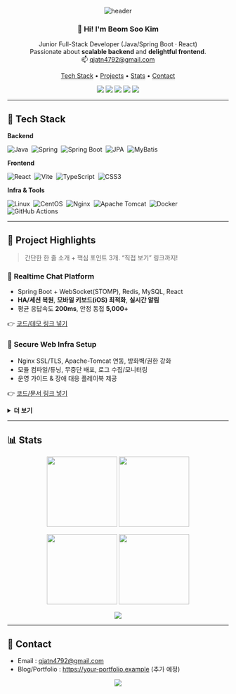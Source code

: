 <!-- 헤더 파도 -->
<p align="center">
  <img src="https://capsule-render.vercel.app/api?type=waving&height=180&color=0:7F7FD5,50:86A8E7,100:91EAE4&text=Beom%20Soo%20Kim&fontAlignY=36&fontSize=50&desc=Full%20Stack%20Developer&descAlignY=58" alt="header" />
</p>

<!-- 인사 & 요약 -->
<h3 align="center">👋 Hi! I'm Beom Soo Kim</h3>
<p align="center">
  Junior Full-Stack Developer (Java/Spring Boot · React)<br/>
  Passionate about <b>scalable backend</b> and <b>delightful frontend</b>.<br/>
  📫 <a href="mailto:qjatn4792@gmail.com">qjatn4792@gmail.com</a>
</p>

<!-- 빠른 링크 -->
<p align="center">
  <a href="#-tech-stack">Tech Stack</a> •
  <a href="#-project-highlights">Projects</a> •
  <a href="#-stats">Stats</a> •
  <a href="#-contact">Contact</a>
</p>

<!-- 뱃지 집합 -->
<p align="center">
  <img src="https://img.shields.io/badge/Java-17-007396?logo=java&logoColor=white&labelColor=20232A&style=for-the-badge" />
  <img src="https://img.shields.io/badge/Spring%20Boot-3.x-6DB33F?logo=springboot&logoColor=white&labelColor=20232A&style=for-the-badge" />
  <img src="https://img.shields.io/badge/React-18-61DAFB?logo=react&logoColor=20232A&labelColor=20232A&style=for-the-badge" />
  <img src="https://img.shields.io/badge/MySQL-8-4479A1?logo=mysql&logoColor=white&labelColor=20232A&style=for-the-badge" />
  <img src="https://img.shields.io/badge/Docker-2496ED?logo=docker&logoColor=white&labelColor=20232A&style=for-the-badge" />
</p>

---

## 🔧 Tech Stack
**Backend**
  
![Java](https://img.shields.io/badge/Java-17-007396?logo=openjdk&logoColor=white)&nbsp;
![Spring](https://img.shields.io/badge/Spring-6DB33F?logo=spring&logoColor=white)&nbsp;
![Spring Boot](https://img.shields.io/badge/Spring%20Boot-3.x-6DB33F?logo=springboot&logoColor=white)&nbsp;
![JPA](https://img.shields.io/badge/JPA-Hibernate-59666C?logo=hibernate&logoColor=white)&nbsp;
![MyBatis](https://img.shields.io/badge/MyBatis-000000?logo=apache&logoColor=white)&nbsp;

**Frontend**
  
![React](https://img.shields.io/badge/React-18-61DAFB?logo=react&logoColor=20232A)&nbsp;
![Vite](https://img.shields.io/badge/Vite-646CFF?logo=vite&logoColor=white)&nbsp;
![TypeScript](https://img.shields.io/badge/TypeScript-3178C6?logo=typescript&logoColor=white)&nbsp;
![CSS3](https://img.shields.io/badge/CSS3-1572B6?logo=css3&logoColor=white)&nbsp;

**Infra & Tools**
  
![Linux](https://img.shields.io/badge/Linux-FCC624?logo=linux&logoColor=000)&nbsp;
![CentOS](https://img.shields.io/badge/CentOS-262577?logo=centos&logoColor=white)&nbsp;
![Nginx](https://img.shields.io/badge/Nginx-009639?logo=nginx&logoColor=white)&nbsp;
![Apache Tomcat](https://img.shields.io/badge/Tomcat-F8DC75?logo=apachetomcat&logoColor=000)&nbsp;
![Docker](https://img.shields.io/badge/Docker-2496ED?logo=docker&logoColor=white)&nbsp;
![GitHub Actions](https://img.shields.io/badge/GitHub%20Actions-2088FF?logo=githubactions&logoColor=white)

---

## 🚀 Project Highlights
> 간단한 한 줄 소개 + 핵심 포인트 3개. “직접 보기” 링크까지!

### 🔹 **Realtime Chat Platform**
- Spring Boot + WebSocket(STOMP), Redis, MySQL, React
- **HA/세션 복원**, **모바일 키보드(iOS) 최적화**, **실시간 알림**
- 평균 응답속도 **200ms**, 안정 동접 **5,000+**
  
👉 [코드/데모 링크 넣기](#)

### 🔹 **Secure Web Infra Setup**
- Nginx SSL/TLS, Apache-Tomcat 연동, 방화벽/권한 강화
- 모듈 컴파일/튜닝, 무중단 배포, 로그 수집/모니터링
- 운영 가이드 & 장애 대응 플레이북 제공

👉 [코드/문서 링크 넣기](#)

<details>
<summary><b>더 보기</b></summary>

### 🔹 **Data Dashboard**
- Spring REST + React + Chart, 쿼리 최적화
- 지표 캐싱/샤딩, 장애내성/리트라이 정책

👉 [코드/데모 링크 넣기](#)
</details>

---

## 📊 Stats
<p align="center">
  <img height="160" src="https://github-readme-stats.vercel.app/api?username=qjatn4793&show_icons=true&theme=radical&hide_title=true&rank_icon=percentile" />
  <img height="160" src="https://github-readme-stats.vercel.app/api/top-langs/?username=qjatn4793&layout=compact&theme=dracula&langs_count=8&hide_title=true" />
</p>

<p align="center">
  <img height="160" src="https://streak-stats.demolab.com?user=qjatn4793&theme=radical&hide_border=false" />
  <img height="160" src="https://github-profile-trophy.vercel.app/?username=qjatn4793&theme=onestar&row=1&column=6&margin-w=10&margin-h=10" />
</p>

<!-- 활동 그래프(가끔 느릴 수 있음) -->
<p align="center">
  <img src="https://github-readme-activity-graph.vercel.app/graph?username=qjatn4793&theme=dracula&area=true&hide_border=false" />
</p>

---

## 🤝 Contact
- Email : <a href="mailto:qjatn4792@gmail.com">qjatn4792@gmail.com</a>
- Blog/Portfolio : https://your-portfolio.example (추가 예정)

<!-- 푸터 파도 -->
<p align="center">
  <img src="https://capsule-render.vercel.app/api?type=waving&color=0:91EAE4,50:86A8E7,100:7F7FD5&height=140&section=footer" />
</p>
